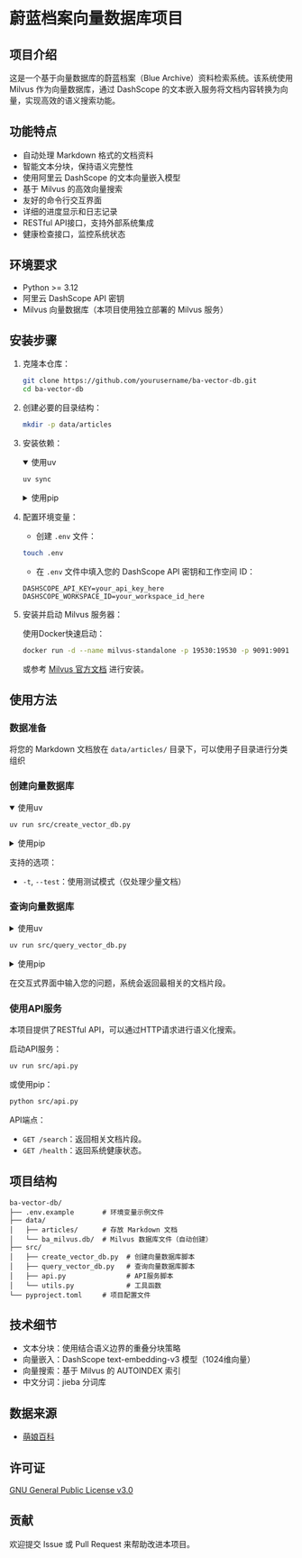 # 蔚蓝档案向量数据库项目

## 项目介绍

这是一个基于向量数据库的蔚蓝档案（Blue Archive）资料检索系统。该系统使用 Milvus 作为向量数据库，通过 DashScope 的文本嵌入服务将文档内容转换为向量，实现高效的语义搜索功能。

## 功能特点

- 自动处理 Markdown 格式的文档资料
- 智能文本分块，保持语义完整性
- 使用阿里云 DashScope 的文本向量嵌入模型
- 基于 Milvus 的高效向量搜索
- 友好的命令行交互界面
- 详细的进度显示和日志记录
- RESTful API接口，支持外部系统集成
- 健康检查接口，监控系统状态

## 环境要求

- Python >= 3.12
- 阿里云 DashScope API 密钥
- Milvus 向量数据库（本项目使用独立部署的 Milvus 服务）

## 安装步骤

1. 克隆本仓库：

   ```bash
   git clone https://github.com/yourusername/ba-vector-db.git
   cd ba-vector-db
   ```

2. 创建必要的目录结构：

   ```bash
   mkdir -p data/articles
   ```

3. 安装依赖：
   <details open>
      <summary>使用uv</summary>

   ```bash
   uv sync
   ```

   </details>

   <details>
   <summary>使用pip</summary>

   ```bash
   pip install -e .
   ```

   </details>

4. 配置环境变量：
   - 创建 `.env` 文件：
   ```bash
   touch .env
   ```
   - 在 `.env` 文件中填入您的 DashScope API 密钥和工作空间 ID：
   ```
   DASHSCOPE_API_KEY=your_api_key_here
   DASHSCOPE_WORKSPACE_ID=your_workspace_id_here
   ```

5. 安装并启动 Milvus 服务器：
   
   使用Docker快速启动：
   ```bash
   docker run -d --name milvus-standalone -p 19530:19530 -p 9091:9091 milvusdb/milvus:latest
   ```
   
   或参考 [Milvus 官方文档](https://milvus.io/docs/install_standalone-docker.md) 进行安装。

## 使用方法

### 数据准备

将您的 Markdown 文档放在 `data/articles/` 目录下，可以使用子目录进行分类组织

### 创建向量数据库

<details open>
   <summary>使用uv</summary>

```bash
uv run src/create_vector_db.py
```

</details>

<details>
   <summary>使用pip</summary>

```bash
python src/create_vector_db.py
```

</details>

支持的选项：

- `-t`, `--test`：使用测试模式（仅处理少量文档）

### 查询向量数据库

<details>
   <summary>使用uv<summary>

```bash
uv run src/query_vector_db.py
```

</details>

<details>
   <summary>使用pip</summary>

```bash
python src/query_vector_db.py
```

</details>

在交互式界面中输入您的问题，系统会返回最相关的文档片段。

### 使用API服务

本项目提供了RESTful API，可以通过HTTP请求进行语义化搜索。

启动API服务：
```bash
uv run src/api.py
```

或使用pip：
```bash
python src/api.py
```

API端点：

- `GET /search`：返回相关文档片段。
- `GET /health`：返回系统健康状态。

## 项目结构

```
ba-vector-db/
├── .env.example       # 环境变量示例文件
├── data/
│   ├── articles/      # 存放 Markdown 文档
│   └── ba_milvus.db/  # Milvus 数据库文件（自动创建）
├── src/
│   ├── create_vector_db.py  # 创建向量数据库脚本
│   ├── query_vector_db.py   # 查询向量数据库脚本
│   ├── api.py               # API服务脚本
│   └── utils.py             # 工具函数
└── pyproject.toml     # 项目配置文件
```

## 技术细节

- 文本分块：使用结合语义边界的重叠分块策略
- 向量嵌入：DashScope text-embedding-v3 模型（1024维向量）
- 向量搜索：基于 Milvus 的 AUTOINDEX 索引
- 中文分词：jieba 分词库

## 数据来源

- [萌娘百科](https://zh.moegirl.org.cn)

## 许可证

[GNU General Public License v3.0](LICENSE)

## 贡献

欢迎提交 Issue 或 Pull Request 来帮助改进本项目。
